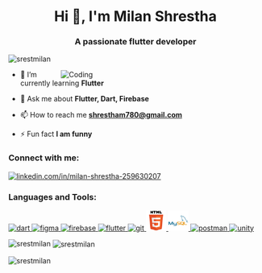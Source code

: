 <h1 align="center">Hi 👋, I'm Milan Shrestha</h1>
<h3 align="center">A passionate flutter developer</h3>

<p align="left"> <img src="https://komarev.com/ghpvc/?username=srestmilan&label=Profile%20views&color=0e75b6&style=flat" alt="srestmilan" /> </p>
<img align="right" alt="Coding" width="400" src="https://cdn.dribbble.com/users/1708816/screenshots/15637256/media/f9826f0af8a49462f048262a8502035b.gif">

- 🌱 I’m currently learning **Flutter**

- 💬 Ask me about **Flutter, Dart, Firebase**

- 📫 How to reach me **shrestham780@gmail.com**

- ⚡ Fun fact **I am funny**

<h3 align="left">Connect with me:</h3>
<p align="left">
<a href="https://linkedin.com/in/linkedin.com/in/milan-shrestha-259630207" target="blank"><img align="center" src="https://raw.githubusercontent.com/rahuldkjain/github-profile-readme-generator/master/src/images/icons/Social/linked-in-alt.svg" alt="linkedin.com/in/milan-shrestha-259630207" height="30" width="40" /></a>
</p>

<h3 align="left">Languages and Tools:</h3>
<p align="left"> <a href="https://dart.dev" target="_blank" rel="noreferrer"> <img src="https://www.vectorlogo.zone/logos/dartlang/dartlang-icon.svg" alt="dart" width="40" height="40"/> </a> <a href="https://www.figma.com/" target="_blank" rel="noreferrer"> <img src="https://www.vectorlogo.zone/logos/figma/figma-icon.svg" alt="figma" width="40" height="40"/> </a> <a href="https://firebase.google.com/" target="_blank" rel="noreferrer"> <img src="https://www.vectorlogo.zone/logos/firebase/firebase-icon.svg" alt="firebase" width="40" height="40"/> </a> <a href="https://flutter.dev" target="_blank" rel="noreferrer"> <img src="https://www.vectorlogo.zone/logos/flutterio/flutterio-icon.svg" alt="flutter" width="40" height="40"/> </a> <a href="https://git-scm.com/" target="_blank" rel="noreferrer"> <img src="https://www.vectorlogo.zone/logos/git-scm/git-scm-icon.svg" alt="git" width="40" height="40"/> </a> <a href="https://www.w3.org/html/" target="_blank" rel="noreferrer"> <img src="https://raw.githubusercontent.com/devicons/devicon/master/icons/html5/html5-original-wordmark.svg" alt="html5" width="40" height="40"/> </a> <a href="https://www.mysql.com/" target="_blank" rel="noreferrer"> <img src="https://raw.githubusercontent.com/devicons/devicon/master/icons/mysql/mysql-original-wordmark.svg" alt="mysql" width="40" height="40"/> </a> <a href="https://postman.com" target="_blank" rel="noreferrer"> <img src="https://www.vectorlogo.zone/logos/getpostman/getpostman-icon.svg" alt="postman" width="40" height="40"/> </a> <a href="https://unity.com/" target="_blank" rel="noreferrer"> <img src="https://www.vectorlogo.zone/logos/unity3d/unity3d-icon.svg" alt="unity" width="40" height="40"/> </a> </p>

<p><img align="left" src="https://github-readme-stats.vercel.app/api/top-langs?username=srestmilan&show_icons=true&locale=en&layout=compact" alt="srestmilan" /></p>

<p>&nbsp;<img align="center" src="https://github-readme-stats.vercel.app/api?username=srestmilan&show_icons=true&locale=en" alt="srestmilan" /></p>

<p><img align="center" src="https://github-readme-streak-stats.herokuapp.com/?user=srestmilan&" alt="srestmilan" /></p>

